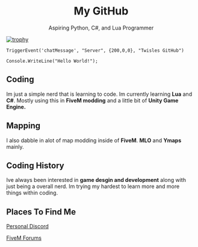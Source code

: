 <p align="center">
  <h1 align="center">My GitHub</h1>
  <p align="center">Aspiring Python, C#, and Lua Programmer</p>
</p>

[![trophy](https://github-profile-trophy.vercel.app/?username=TwisleOfficial)](https://github.com/ryo-ma/github-profile-trophy)


```
TriggerEvent('chatMessage', "Server", {200,0,0}, "Twisles GitHub") 
```
```
Console.WriteLine("Hello World!");
```

## Coding
Im just a simple nerd that is learning to code. Im currently learning **Lua** and **C#**. Mostly using this in **FiveM modding** and a little bit of **Unity Game Engine.**

## Mapping
I also dabble in alot of map modding inside of **FiveM**. **MLO** and **Ymaps** mainly.

## Coding History
Ive always been interested in **game desgin and development** along with just being a overall nerd. Im trying my hardest to learn more and more things within coding.

## Places To Find Me

[Personal Discord](https://discord.gg/TCGEP3hHS2)

[FiveM Forums](https://forum.cfx.re/u/twisle/)

